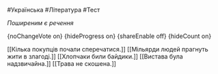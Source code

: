 #Українська #Література #Тест

*Поширеним є речення*

{noChangeVote on}
{hideProgress on}
{shareEnable off}
{hideCount on}

[[Кілька покупців почали сперечатися.]]
[[Мільярди людей прагнуть жити в злагоді.]]
[[Хлопчаки били байдики.]]
[[Вистава була надзвичайна.]]
[[Трава не скошена.]]
